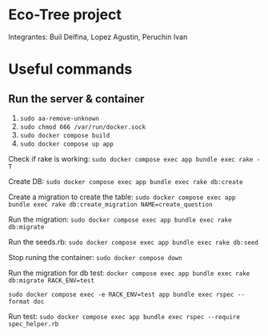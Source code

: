 # Eco-Tree project
Integrantes: Buil Delfina, Lopez Agustin, Peruchin Ivan

# Useful commands

## Run the server & container
1. ``` sudo aa-remove-unknown ```
2. ``` sudo chmod 666 /var/run/docker.sock ```
3. ``` sudo docker compose build ```
4. ``` sudo docker compose up app ```

Check if rake is working: ``` sudo docker compose exec app bundle exec rake -T ```

Create DB: ``` sudo docker compose exec app bundle exec rake db:create ```

Create a migration to create the table: ``` sudo docker compose exec app bundle exec rake db:create_migration NAME=create_question ```

Run the migration: ``` sudo docker compose exec app bundle exec rake db:migrate ```

Run the seeds.rb: ``` sudo docker compose exec app bundle exec rake db:seed ```

Stop runing the container: ``` sudo docker compose down ```

Run the migration for db test: ``` docker compose exec app bundle exec rake db:migrate RACK_ENV=test ```

``` sudo docker compose exec -e RACK_ENV=test app bundle exec rspec --format doc ```

Run test: ``` sudo docker compose exec app bundle exec rspec --require spec_helper.rb ```